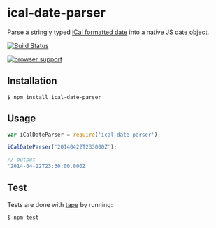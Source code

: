 # ical-date-parser

Parse a stringly typed [iCal formatted date](http://www.kanzaki.com/docs/ical/dateTime.html) into a native JS date object.

[![Build Status](https://travis-ci.org/zakangelle/ical-date-parser.png?branch=master)](https://travis-ci.org/zakangelle/ical-date-parser)

[![browser support](https://ci.testling.com/zakangelle/ical-date-parser.png)
](https://ci.testling.com/zakangelle/ical-date-parser)

## Installation

```
$ npm install ical-date-parser
```

## Usage

```js
var iCalDateParser = require('ical-date-parser');

iCalDateParser('20140422T233000Z');

// output
'2014-04-22T23:30:00.000Z'
```

## Test

Tests are done with [tape](https://github.com/substack/tape) by running:

```
$ npm test
```
